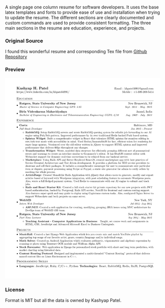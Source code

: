A single page one column resume for software developers. It uses the base latex templates and fonts to provide ease of use and installation when trying to update the resume. The different sections are clearly documented and custom commands are used to provide consistent formatting. The three main sections in the resume are education, experience, and projects.

### Original Source
I found this wonderful resume and corresponding Tex file from [Github Repository](https://github.com/sb2nov/resume)

### Preview
![Resume Screenshot](/resume_preview.png)

### License
Format is MIT but all the data is owned by Kashyap Patel.
